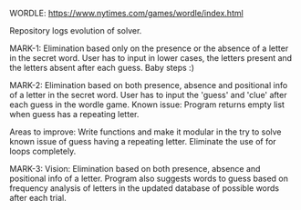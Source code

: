 
WORDLE: https://www.nytimes.com/games/wordle/index.html


Repository logs evolution of solver. 

MARK-1: 
  Elimination based only on the presence or the absence of a letter in the secret word. 
  User has to input in lower cases, the letters present and the letters absent after each guess. 
  Baby steps :)
  
 MARK-2: 
  Elimination based on both presence, absence and positional info of a letter in the secret word. 
  User has to input the 'guess' and 'clue' after each guess in the wordle game. 
  Known issue: Program returns empty list when guess has a repeating letter. 
  
  Areas to improve: 
    Write functions and make it modular in the try to solve known issue of guess having a repeating letter.
    Eliminate the use of for loops completely. 
  
MARK-3: 
  Vision: 
  Elimination based on both presence, absence and positional info of a letter. 
  Program also suggests words to guess based on frequency analysis of letters in the updated database of possible words after each trial.

